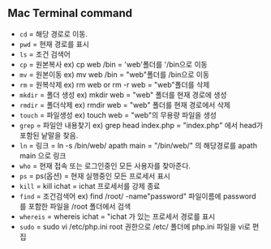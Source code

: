 Mac Terminal command
----
- `cd` = 해당 경로로 이동. 
- `pwd` = 현재 경로를 표시
- `ls` = 조건 검색어 
- `cp` = 원본복사 ex) cp web /bin = 'web'폴더를 '/bin으로 이동
- `mv` = 원본이동 ex) mv web /bin = "web"폴더를 /bin으로 이동
- `rm` = 원복삭제 ex) rm web or rm -r web = "web"폴더를 삭제
- `mkdir` = 폴더 생성 ex) mkdir web = "web" 폴더를 현재 경로에 생성
- `rmdir` = 폴더삭제 ex) rmdir web = "web" 폴더를 현재 경로에서 삭제
- `touch` = 파일생성 ex) touch web = "web"의 무용량 파일을 생성
- `grep` = 파일안 내용찾기 ex) grep head index.php = "index.php" 에서 head가 포함된 낱말을 찾음.
- `ln` = 링크 = ln -s /bin/web/ apath main = "/bin/web/" 의 해당경로를 apath main 으로 링크
- `who` = 현재 접속 또는 로그인중인 모든 사용자를 찾아준다.
- `ps` = ps(옵션) = 현재 실행중인 모든 프로세서 표시
- `kill` = kill ichat = ichat 프로세서를 강제 종료
- `find` = 조건검색어 ex) find /root/ -name"password" 파일이름에 password 를 포함한 파일을 /root 폴더에서 검색
- `whereis` = whereis ichat = "ichat 가 있는 프로세서 경로를 표시
- `sudo` = sudo vi /etc/php.ini root 권한으로 /etc/ 폴더에 php.ini 파일을 vi로 편집